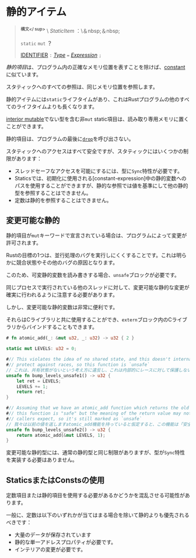 # <!--Static items--> 静的アイテム

> <!--**<sup>Syntax</sup>** \  _StaticItem_ :\ &nbsp;&nbsp;-->
> **<sup>構文</ sup>** \  _StaticItem_ ：\＆nbsp;＆nbsp;
> <!--`static` `mut`  __?__ -->
> `static` `mut`  __？__ 
> <!--[IDENTIFIER] `:` [_Type_] `=` [_Expression_] `;`-->
> [IDENTIFIER] `:` [_Type_] `=` [_Expression_] `;`

<!--A *static item* is similar to a [constant], except that it represents a precise memory location in the program.-->
*静的項目*は、プログラム内の正確なメモリ位置を表すことを除けば、[constant]に似ています。
<!--All references to the static refer to the same memory location.-->
スタティックへのすべての参照は、同じメモリ位置を参照します。
<!--Static items have the `static` lifetime, which outlives all other lifetimes in a Rust program.-->
静的アイテムには`static`ライフタイムがあり、これはRustプログラムの他のすべてのライフタイムよりも長くなります。
<!--Non-`mut` static items that contain a type that is not [interior mutable] may be placed in read-only memory.-->
[interior mutable]でない型を含む非`mut` static項目は、読み取り専用メモリに置くことができます。
<!--Static items do not call [`drop`] at the end of the program.-->
静的項目は、プログラムの最後に[`drop`]を呼び出さない。

<!--All access to a static is safe, but there are a number of restrictions on statics:-->
スタティックへのアクセスはすべて安全ですが、スタティックにはいくつかの制限があります：

* <!--The type must have the `Sync` trait bound to allow thread-safe access.-->
   スレッドセーフなアクセスを可能にするには、型に`Sync`特性が必要です。
* <!--Statics allow using paths to statics in the [constant-expression] used to initialize them, but statics may not refer to other statics by value, only through a reference.-->
   Staticsでは、初期化に使用される[constant-expression]中の静的変数へのパスを使用することができますが、静的な参照では値を基準にして他の静的型を参照することはできません。
* <!--Constants cannot refer to statics.-->
   定数は静的を参照することはできません。

## <!--Mutable statics--> 変更可能な静的

<!--If a static item is declared with the `mut` keyword, then it is allowed to be modified by the program.-->
静的項目が`mut`キーワードで宣言されている場合は、プログラムによって変更が許可されます。
<!--One of Rust's goals is to make concurrency bugs hard to run into, and this is obviously a very large source of race conditions or other bugs.-->
Rustの目標の1つは、並行処理のバグを実行しにくくすることです。これは明らかに競合状態やその他のバグの原因となります。
<!--For this reason, an `unsafe` block is required when either reading or writing a mutable static variable.-->
このため、可変静的変数を読み書きする場合、`unsafe`ブロックが必要です。
<!--Care should be taken to ensure that modifications to a mutable static are safe with respect to other threads running in the same process.-->
同じプロセスで実行されている他のスレッドに対して、変更可能な静的な変更が確実に行われるように注意する必要があります。

<!--Mutable statics are still very useful, however.-->
しかし、変更可能な静的変数は非常に便利です。
<!--They can be used with C libraries and can also be bound from C libraries in an `extern` block.-->
それらはCライブラリと共に使用することができ、`extern`ブロック内のCライブラリからバインドすることもできます。

```rust
# fn atomic_add(_: &mut u32, _: u32) -> u32 { 2 }

static mut LEVELS: u32 = 0;

#// This violates the idea of no shared state, and this doesn't internally
#// protect against races, so this function is `unsafe`
// これは、共有状態がないという考え方に違反し、これは内部的にレースに対して保護しないので、この関数は`unsafe`はあり`unsafe`
unsafe fn bump_levels_unsafe1() -> u32 {
    let ret = LEVELS;
    LEVELS += 1;
    return ret;
}

#// Assuming that we have an atomic_add function which returns the old value,
#// this function is "safe" but the meaning of the return value may not be what
#// callers expect, so it's still marked as `unsafe`
// 我々は以前の値を返しますatomic_add機能を持っていると仮定すると、この機能は「安全」であるが、戻り値の意味は、発信者が期待するものではないかもしれないので、それはまだとしてマークされています`unsafe`
unsafe fn bump_levels_unsafe2() -> u32 {
    return atomic_add(&mut LEVELS, 1);
}
```

<!--Mutable statics have the same restrictions as normal statics, except that the type does not have to implement the `Sync` trait.-->
変更可能な静的型には、通常の静的型と同じ制限がありますが、型が`Sync`特性を実装する必要はありません。

## <!--Using Statics or Consts--> StaticsまたはConstsの使用

<!--It can be confusing whether or not you should use a constant item or a static item.-->
定数項目または静的項目を使用する必要があるかどうかを混乱させる可能性があります。
<!--Constants should, in general, be preferred over statics unless one of the following are true:-->
一般に、定数は以下のいずれかが当てはまる場合を除いて静的よりも優先されるべきです：

* <!--Large amounts of data are being stored-->
   大量のデータが保存されています
* <!--The single-address property of statics is required.-->
   静的な単一アドレスプロパティが必要です。
* <!--Interior mutability is required.-->
   インテリアの変更が必要です。

<!--[constant]: items/constant-items.html
 [`drop`]: destructors.html
 [constant expression]: expressions.html#constant-expressions
 [interior mutable]: interior-mutability.html
 [IDENTIFIER]: identifiers.html
 [_Type_]: types.html
 [_Expression_]: expressions.html
-->
[constant]: items/constant-items.html
 [`drop`]: destructors.html
 [constant expression]: expressions.html#constant-expressions
 [interior mutable]: interior-mutability.html
 [_Expression_]: expressions.html
 [IDENTIFIER]: identifiers.html
 [_Type_]: types.html
 [_Expression_]: expressions.html

